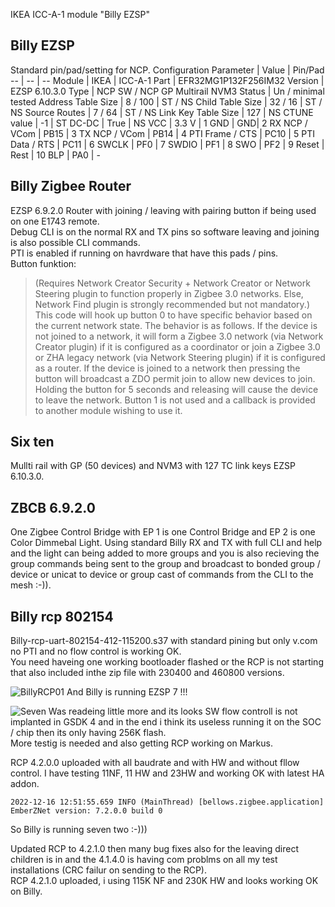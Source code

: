 IKEA ICC-A-1 module "Billy EZSP"

## Billy EZSP
Standard pin/pad/setting for NCP.
Configuration Parameter | Value | Pin/Pad
-- | -- | --
Module | IKEA | ICC-A-1
Part | EFR32MG1P132F256IM32
Version | EZSP 6.10.3.0
Type | NCP SW / NCP GP Multirail NVM3
Status |  Un / minimal tested
Address Table Size | 8 / 100 | ST / NS
Child Table Size | 32 / 16 | ST / NS
Source Routes | 7 / 64 | ST / NS
Link Key Table Size	| 127	| NS
CTUNE value | -1 | ST
DC-DC | True | NS
VCC | 3.3 V  | 1
GND | GND| 2
RX NCP / VCom | PB15 | 3
TX NCP / VCom | PB14 | 4
PTI Frame / CTS | PC10 | 5
PTI Data / RTS | PC11 | 6
SWCLK | PF0 | 7
SWDIO | PF1 | 8
SWO | PF2 | 9
Reset | Rest | 10
BLP | PA0 | -


## Billy Zigbee Router 
EZSP 6.9.2.0 Router with joining / leaving with pairing button if being used on one E1743 remote.  
Debug CLI is on the normal RX and TX pins so software leaving and joining is also possible CLI commands.  
PTI is enabled if running on havrdware that have this pads / pins.  
Button funktion:

>(Requires Network Creator Security + Network Creator or Network Steering plugin to function properly in Zigbee 3.0 networks.  Else, Network Find plugin is strongly recommended but not mandatory.)  This code will hook up button 0 to have specific behavior based on the current network state.  The behavior is as follows. If the device is not joined to a network, it will form a Zigbee 3.0 network (via Network Creator plugin) if it is configured as a coordinator or join a Zigbee 3.0 or ZHA legacy network (via Network Steering plugin) if it is configured as a router. If the device is joined to a network then pressing the button will broadcast a ZDO permit join to allow new devices to join.  Holding the button for 5 seconds and releasing will cause the device to leave the network.  Button 1 is not used and a callback is provided to another module wishing to use it.

## Six ten
Mullti rail with GP (50 devices) and NVM3 with 127 TC link keys EZSP 6.10.3.0.

## ZBCB 6.9.2.0
One Zigbee Control Bridge with EP 1 is one Control Bridge and EP 2 is one Color Dimmebal Light.
Using standard Billy RX and TX with full CLI and help and the light can being added to more groups and you is also recieving the group commands being sent to the group and broadcast to bonded group / device or unicat to device or group cast of commands from the CLI to the mesh :-)).  
 
## Billy rcp 802154
Billy-rcp-uart-802154-412-115200.s37 with standard pining but only v.com no PTI and no flow control is working OK.  
You need haveing one working bootloader flashed or the RCP is not starting that also included inthe zip file with 230400 and 460800 versions.    



![BillyRCP01](https://user-images.githubusercontent.com/49618193/161375800-ae4260cf-14f1-417b-b294-d199a8eaa635.PNG)
And Billy is running EZSP 7 !!!

![Seven](https://user-images.githubusercontent.com/49618193/161375855-3f13dfa8-e381-4d16-95f6-347d1f283815.png)
Was readeing little more and its looks SW flow controll is not implanted in GSDK 4 and in the end i think its useless running it on the SOC / chip then its only having 256K flash.  
More testig  is needed and also getting RCP working on Markus.  
   
 RCP 4.2.0.0 uploaded with all baudrate and with  HW and without fllow control.
 I have testing 11NF, 11 HW and 23HW and working OK with latest HA addon.
 ```
 2022-12-16 12:51:55.659 INFO (MainThread) [bellows.zigbee.application] EmberZNet version: 7.2.0.0 build 0
```
So Billy is running seven two :-)))  
  
Updated RCP to 4.2.1.0 then many bug fixes also for the leaving direct children is in and the 4.1.4.0 is having com problms on all my test installations (CRC failur on sending to the RCP).  
RCP 4.2.1.0 uploaded, i using 115K NF and 230K HW and looks working OK on Billy.
